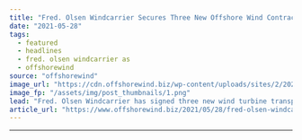```yaml
---
title: "Fred. Olsen Windcarrier Secures Three New Offshore Wind Contracts"
date: "2021-05-28"
tags: 
  - featured
  - headlines
  - fred. olsen windcarrier as
  - offshorewind
source: "offshorewind"
image_url: "https://cdn.offshorewind.biz/wp-content/uploads/sites/2/2020/07/10113924/Brave-Tern-Arrives-in-Taiwan.png"
image_fp: "/assets/img/post_thumbnails/1.png"
lead: "Fred. Olsen Windcarrier has signed three new wind turbine transport and installation contracts with"
article_url: "https://www.offshorewind.biz/2021/05/28/fred-olsen-windcarrier-secures-three-new-offshore-wind-contracts/"
---
```


---
